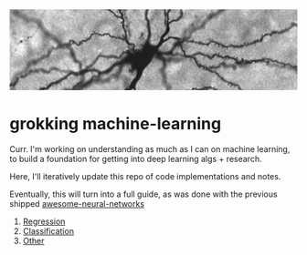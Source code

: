 <div align = center>
<img src = 'images/neurons.png'></img>
</div>


# grokking machine-learning

Curr. I'm working on understanding as much as I can on machine learning, to build a foundation for getting into deep learning algs + research.

Here, I'll iteratively update this repo of code implementations and notes.

Eventually, this will turn into a full guide, as was done with the previous shipped [awesome-neural-networks](https://github.com/vxnuaj/awesome-neural-networks)

1. [Regression](01-regression)
2. [Classification](02-classification)
3. [Other](other)
